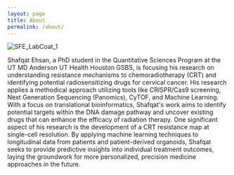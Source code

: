 ```yaml
---
layout: page
title: About
permalink: /about/
---
```


![SFE_LabCoat_1](/SFE_LabCoat_1.jpg)

Shafqat Ehsan, a PhD student in the Quantitative Sciences Program at the UT MD Anderson UT Health Houston GSBS, is focusing his research on understanding resistance mechanisms to chemoradiotherapy (CRT) and identifying potential radiosensitizing drugs for cervical cancer. His research applies a methodical approach utilizing tools like CRISPR/Cas9 screening, Next Generation Sequencing (Panomics), CyTOF, and Machine Learning. With a focus on translational bioinformatics, Shafqat's work aims to identify potential targets within the DNA damage pathway and uncover existing drugs that can enhance the efficacy of radiation therapy. One significant aspect of his research is the development of a CRT resistance map at single-cell resolution. By applying machine learning techniques to longitudinal data from patients and patient-derived organoids, Shafqat seeks to provide predictive insights into individual treatment outcomes, laying the groundwork for more personalized, precision medicine approaches in the future.
